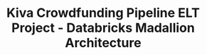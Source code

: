 
<h1 align="center">
    <strong>Kiva Crowdfunding Pipeline ELT Project - Databricks Madallion Architecture</strong>
</h1>

